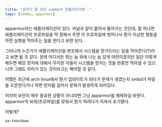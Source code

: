 ```yaml
---
title: "갑자기 잘 되던 samba가 안돌아간다면.."
tags: [samba, apparmor]
---
```


apparmor라는 애플리케이션이 있다. 커널과 같이 붙어서 돌아가는 것인데, 뭘 하냐면 애플리케이션의 프로파일을 딱 정해서 주면 이 프로파일에 벗어나서 뭔가 이상한 행동을 하면 실행을 막아주는 일을 한다고 보면 된다.

그러니까 누군가가 애플리케이션을 변조해서 시스템을 망가뜨리는 일을 막아준다(?)라고 보면 될 것 같다. 원래 어디서든 뛰는 놈 위에 나는 놈 있게 마련이겠지만 일단 이렇게 해두면 해당 장치에 대해서 무지한 이들이 시스템을 망치는 것을 한동안 막아낼 수 있으니까 그래도 의미가 있는 것이라고는 해야할 것 같다.

어쨌든 최근에 arch linux에서 뭔가 업데이트가 되다가 문제가 생겼는지 smbd가 파일을 오픈한다거나 하면 딴지를 걸어서 문제가 발생하게 되어있다.

어차피 보안이 매우 중요한 상황이 아니라면 그냥 apparmor를 해체하길 바란다. apparmor의 비위(프로파일)를 맞춰서 뭔가 하려다가 지쳐서 포기했다.

어떻게?

```
aa-teardown
```

